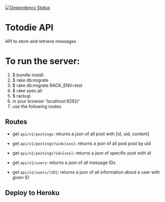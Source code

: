 [![Dependency Status](https://gemnasium.com/badges/github.com/TotodileNTHU/Totodile.svg)](https://gemnasium.com/github.com/TotodileNTHU/Totodile)

# Totodie API
API to store and retrieve messages

# To run the server:

1. $ bundle install
2. $ rake db:migrate
3. $ rake db:migrate RACK_ENV=test
4. $ rake spec:all 
5. $ rackup
6. in your browser 'localhost:9292/'
7. use the following routes

## Routes

- get `api/v1/postings`: returns a json of all post with [id, uid, content]
- get `api/v1/postings?uid=[xxx]`: returns a json of all post post by uid
- get `api/v1/postings?id=[xxx]`: returns a json of specific post with id

- get `api/v1/users`: returns a json of all message IDs
- get `api/v1/users/[ID]`: returns a json of all information about a user with given ID


## Deploy to Heroku